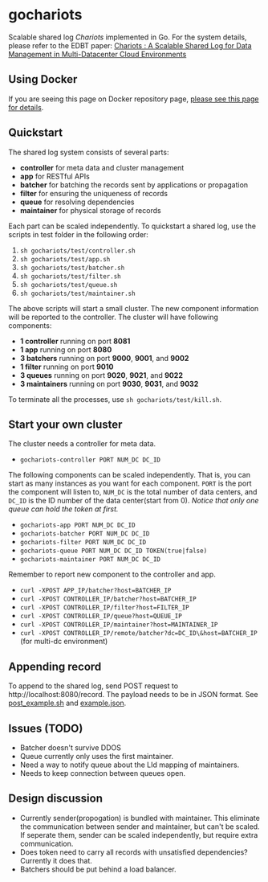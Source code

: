 # gochariots
Scalable shared log *Chariots* implemented in Go.
For the system details, please refer to the EDBT paper:
[Chariots : A Scalable Shared Log for Data Management in Multi-Datacenter Cloud Environments](https://openproceedings.org/2015/conf/edbt/paper-236.pdf)

## Using Docker
If you are seeing this page on Docker repository page, [please see this page for details](https://github.com/fasthall/gochariots/blob/master/doc/docker.md).

## Quickstart
The shared log system consists of several parts:

* **controller** for meta data and cluster management
* **app** for RESTful APIs
* **batcher** for batching the records sent by applications or propagation
* **filter** for ensuring the uniqueness of records
* **queue** for resolving dependencies
* **maintainer** for physical storage of records

Each part can be scaled independently.
To quickstart a shared log, use the scripts in test folder in the following order:

1. `sh gochariots/test/controller.sh`
2. `sh gochariots/test/app.sh`
3. `sh gochariots/test/batcher.sh`
4. `sh gochariots/test/filter.sh`
5. `sh gochariots/test/queue.sh`
6. `sh gochariots/test/maintainer.sh`

The above scripts will start a small cluster. The new component information will be reported to the controller. The cluster will have following components:

* **1 controller** running on port **8081**
* **1 app** running on port **8080**
* **3 batchers** running on port **9000**, **9001**, and **9002**
* **1 filter** running on port **9010**
* **3 queues** running on port **9020**, **9021**, and **9022**
* **3 maintainers** running on port **9030**, **9031**, and **9032**

To terminate all the processes, use `sh gochariots/test/kill.sh`.

## Start your own cluster
The cluster needs a controller for meta data.

* `gochariots-controller PORT NUM_DC DC_ID`

The following components can be scaled independently. That is, you can start as many instances as you want for each component. `PORT` is the port the component will listen to, `NUM_DC` is the total number of data centers, and `DC_ID` is the ID number of the data center(start from 0). *Notice that only one queue can hold the token at first.*

* `gochariots-app PORT NUM_DC DC_ID`
* `gochariots-batcher PORT NUM_DC DC_ID`
* `gochariots-filter PORT NUM_DC DC_ID`
* `gochariots-queue PORT NUM_DC DC_ID TOKEN(true|false)`
* `gochariots-maintainer PORT NUM_DC DC_ID`

Remember to report new component to the controller and app.

* `curl -XPOST APP_IP/batcher?host=BATCHER_IP`
* `curl -XPOST CONTROLLER_IP/batcher?host=BATCHER_IP`
* `curl -XPOST CONTROLLER_IP/filter?host=FILTER_IP`
* `curl -XPOST CONTROLLER_IP/queue?host=QUEUE_IP`
* `curl -XPOST CONTROLLER_IP/maintainer?host=MAINTAINER_IP`
* `curl -XPOST CONTROLLER_IP/remote/batcher?dc=DC_ID\&host=BATCHER_IP` (for multi-dc environment)

## Appending record
To append to the shared log, send POST request to http://localhost:8080/record. The payload needs to be in JSON format. See [post_example.sh](test/post_example.sh) and [example.json](test/example.json).

## Issues (TODO)

* Batcher doesn't survive DDOS
* Queue currently only uses the first maintainer.
* Need a way to notify queue about the LId mapping of maintainers.
* Needs to keep connection between queues open.

## Design discussion

* Currently sender(propogation) is bundled with maintainer. This eliminate the communication between sender and maintainer, but can't be scaled. If seperate them, sender can be scaled independently, but require extra communication.
* Does token need to carry all records with unsatisfied dependencies? Currently it does that.
* Batchers should be put behind a load balancer.